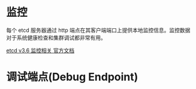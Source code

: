 # 监控
每个 etcd 服务器通过 http 端点在其客户端端口上提供本地监控信息。监控数据对于系统健康检查和集群调试都非常有用。


[etcd v3.6 监控相关 官方文档](https://etcd.io/docs/v3.6/op-guide/monitoring/)

# 调试端点(Debug Endpoint)
